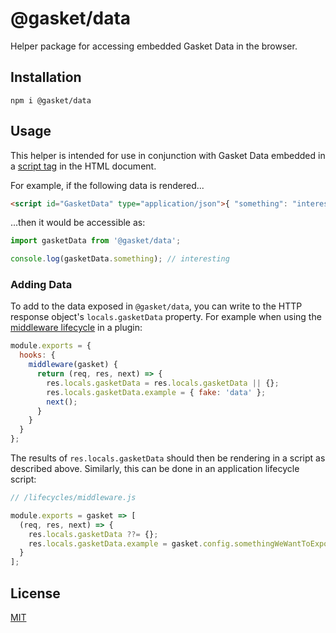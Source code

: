 # @gasket/data

Helper package for accessing embedded Gasket Data in the browser.

## Installation

```
npm i @gasket/data
```

## Usage

This helper is intended for use in conjunction with Gasket Data embedded in a
[script tag] in the HTML document.

For example, if the following data is rendered...

```html
<script id="GasketData" type="application/json">{ "something": "interesting" }</script>
```

...then it would be accessible as:

```js
import gasketData from '@gasket/data';

console.log(gasketData.something); // interesting
```

### Adding Data

To add to the data exposed in `@gasket/data`, you can write to the HTTP response object's `locals.gasketData` property. For example when using the [middleware lifecycle] in a plugin:

```js
module.exports = {
  hooks: {
    middleware(gasket) {
      return (req, res, next) => {
        res.locals.gasketData = res.locals.gasketData || {};
        res.locals.gasketData.example = { fake: 'data' }; 
        next();
      }
    }
  }
};
```

The results of `res.locals.gasketData` should then be rendering in a script as described above. Similarly, this can be done in an application lifecycle script:

```js
// /lifecycles/middleware.js

module.exports = gasket => [
  (req, res, next) => {
    res.locals.gasketData ??= {};
    res.locals.gasketData.example = gasket.config.somethingWeWantToExpose;
  }
];
```

## License

[MIT](./LICENSE.md)

<!-- LINKS -->

[middleware lifecycle]:/packages/gasket-plugin-express/README.md#middleware
[script tag]:https://developer.mozilla.org/en-US/docs/Web/HTML/Element/script
